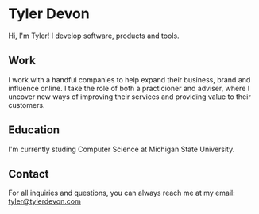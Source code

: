 # Tyler Devon
Hi, I'm Tyler! I develop software, products and tools.

## Work
I work with a handful companies to help expand their business, brand and influence online. I take the role of both a practicioner and adviser, where I uncover new ways of improving their services and providing value to their customers.

## Education
I'm currently studing Computer Science at Michigan State University.

## Contact
For all inquiries and questions, you can always reach me at my email: tyler@tylerdevon.com
